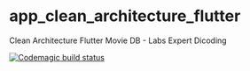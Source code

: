 # app_clean_architecture_flutter

Clean Architecture Flutter Movie DB - Labs Expert Dicoding

[![Codemagic build status](https://api.codemagic.io/apps/62579651dfd8adb5bde27164/62579651dfd8adb5bde27163/status_badge.svg)](https://codemagic.io/apps/62579651dfd8adb5bde27164/62579651dfd8adb5bde27163/latest_build)
